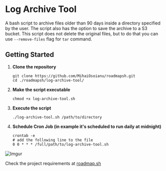 # Log Archive Tool
A bash script to archive files older than 90 days inside a directory specified by the user. The script also has the option to save the archive to a S3 bucket. This script does not delete the original files, but to do that you can use `--remove-files` flag for `tar` command.

## Getting Started
1. **Clone the repository**
    ```
    git clone https://github.com/MihaiOsoianu/roadmapsh.git
    cd ./roadmapsh/log-archive-tool/
    ```

2. **Make the script executable**
    ```
    chmod +x log-archive-tool.sh
    ```
3. **Execute the script**  
    ```
    ./log-archive-tool.sh /path/to/directory
    ```
4. **Schedule Cron Job (in example it's scheduled to run daily at midnight)**
	```
	crontab -e
	# add the following line to the file
	0 0 * * * /full/path/to/log-archive-tool.sh
	```
	
![Imgur](https://imgur.com/FBNK2Xj.png)
	
Check the project requirements at [roadmap.sh](https://roadmap.sh/projects/log-archive-tool)
